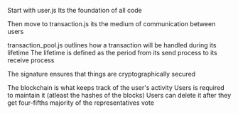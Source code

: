 Start with user.js
Its the foundation of all code

Then move to transaction.js
its the medium of communication between users

transaction_pool.js outlines how a transaction will be handled during its lifetime
The lifetime is defined as the period from its send process to its receive process

The signature ensures that things are cryptographically secured

The blockchain is what keeps track of the user's activity
Users is required to maintain it (atleast the hashes of the blocks)
Users can delete it after they get four-fifths majority of the representatives vote
